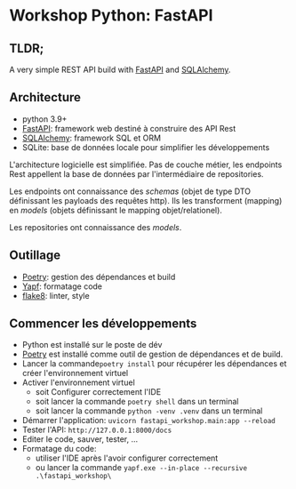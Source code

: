 # Workshop Python: FastAPI

## TLDR;

A very simple REST API build with [FastAPI](https://fastapi.tiangolo.com) and [SQLAlchemy](https://www.sqlalchemy.org).

## Architecture

* python 3.9+
* [FastAPI](https://fastapi.tiangolo.com): framework web destiné à construire des API Rest
* [SQLAlchemy](https://www.sqlalchemy.org): framework SQL et ORM
* SQLite: base de données locale pour simplifier les développements

L'architecture logicielle est simplifiée. Pas de couche métier, les endpoints Rest appellent la base de données par
l'intermédiaire de repositories.

Les endpoints ont connaissance des _schemas_ (objet de type DTO définissant les payloads des requêtes http). 
Ils les transforment (mapping) en _models_  (objets définissant le mapping objet/relationel).

Les repositories ont connaissance des _models_.

## Outillage

* [Poetry](https://python-poetry.org): gestion des dépendances et build
* [Yapf](https://pypi.org/project/yapf/): formatage code
* [flake8](https://flake8.pycqa.org/en/latest/): linter, style

## Commencer les développements

* Python est installé sur le poste de dév
* [Poetry](https://python-poetry.org) est installé comme outil de gestion de dépendances et de build.
* Lancer la commande`poetry install` pour récupérer les dépendances et créer l'environnement virtuel
* Activer l'environnement virtuel
    * soit Configurer correctement l'IDE
    * soit lancer la commande `poetry shell` dans un terminal
    * soit lancer la commande `python -venv .venv` dans un terminal
* Démarrer l'application: `uvicorn fastapi_workshop.main:app --reload`
* Tester l'API: `http://127.0.0.1:8000/docs`
* Editer le code, sauver, tester, ...
* Formatage du code:
  * utiliser l'IDE après l'avoir configurer correctement
  * ou lancer la commande `yapf.exe --in-place --recursive .\fastapi_workshop\`
